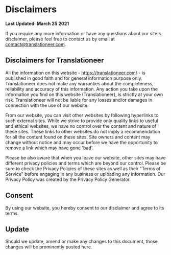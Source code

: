 # Disclaimers

**Last Updated: March 25 2021**

If you require any more information or have any questions about our site's disclaimer, please feel free to contact us by email at contact@translationeer.com. 

## Disclaimers for Translationeer
All the information on this website - https://translationeer.com/ - is published in good faith and for general information purpose only. Translationeer does not make any warranties about the completeness, reliability and accuracy of this information. Any action you take upon the information you find on this website (Translationeer), is strictly at your own risk. Translationeer will not be liable for any losses and/or damages in connection with the use of our website.

From our website, you can visit other websites by following hyperlinks to such external sites. While we strive to provide only quality links to useful and ethical websites, we have no control over the content and nature of these sites. These links to other websites do not imply a recommendation for all the content found on these sites. Site owners and content may change without notice and may occur before we have the opportunity to remove a link which may have gone 'bad'.

Please be also aware that when you leave our website, other sites may have different privacy policies and terms which are beyond our control. Please be sure to check the Privacy Policies of these sites as well as their "Terms of Service" before engaging in any business or uploading any information. Our Privacy Policy was created by the Privacy Policy Generator.

## Consent
By using our website, you hereby consent to our disclaimer and agree to its terms.

## Update
Should we update, amend or make any changes to this document, those changes will be prominently posted here.
